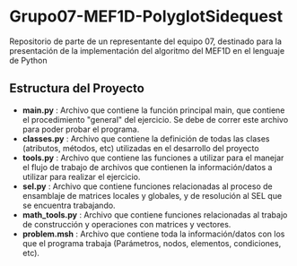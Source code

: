 # Grupo07-MEF1D-PolyglotSidequest
Repositorio de parte de un representante del equipo 07, destinado para la presentación de la implementación del algoritmo del MEF1D en el lenguaje de Python

## Estructura del Proyecto
- **main.py** : Archivo que contiene la función principal main, que contiene el procedimiento "general" del ejercicio. Se debe de correr este archivo para poder probar el programa.
- **classes.py** : Archivo que contiene la definición de todas las clases (atributos, métodos, etc) utilizadas en el desarrollo del proyecto
- **tools.py** : Archivo que contiene las funciones a utilizar para el manejar el flujo de trabajo de archivos que contienen la información/datos a utilizar para realizar el ejercicio.
- **sel.py** : Archivo que contiene funciones relacionadas al proceso de ensamblaje de matrices locales y globales, y de resolución al SEL que se encuentra trabajando.
- **math_tools.py** : Archivo que contiene funciones relacionadas al trabajo de construcción y operaciones con matrices y vectores.
- **problem.msh** : Archivo que contiene toda la información/datos con los que el programa trabaja (Parámetros, nodos, elementos, condiciones, etc).
